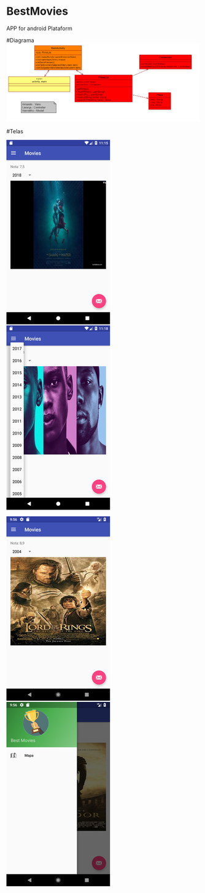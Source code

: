 # BestMovies
APP for android Plataform

#Diagrama
![Diagrama](https://github.com/mtruyts/BestMovies/blob/master/Documentos/Diagrama.png)

#Telas

![Tela Incial](https://github.com/mtruyts/BestMovies/blob/master/Documentos/Print_01.jpg)
![Tela Incial](https://github.com/mtruyts/BestMovies/blob/master/Documentos/Print_02.jpg)

![Tela Incial](https://github.com/mtruyts/BestMovies/blob/master/Documentos/Print_03.jpg)
![Tela Incial](https://github.com/mtruyts/BestMovies/blob/master/Documentos/Print_04.jpg)
